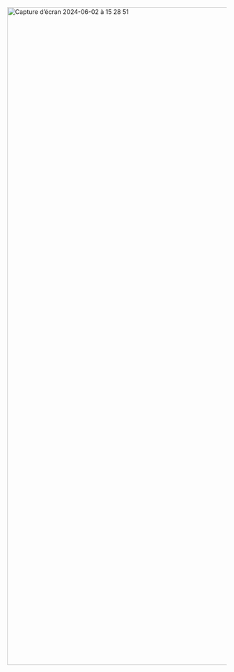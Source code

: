 <img width="1510" alt="Capture d’écran 2024-06-02 à 15 28 51" src="https://github.com/CodeZou/springSecurity2/assets/153466174/0b3ef62a-eb99-422b-98b5-8f78fd1e00bc">
